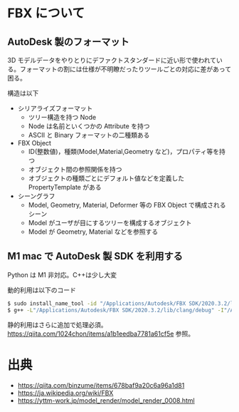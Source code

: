 # FBX について

## AutoDesk 製のフォーマット

3D モデルデータをやりとりにデファクトスタンダードに近い形で使われている。フォーマットの割には仕様が不明瞭だったりツールごとの対応に差があって困る。

構造は以下

- シリアライズフォーマット
  - ツリー構造を持つ Node
  - Node は名前といくつかの Attribute を持つ
  - ASCII と Binary フォーマットの二種類ある
- FBX Object
  - ID(整数値)，種類(Model,Material,Geometry など)，プロパティ等を持つ
  - オブジェクト間の参照関係を持つ
  - オブジェクトの種類ごとにデフォルト値などを定義した PropertyTemplate がある
- シーングラフ
  - Model, Geometry, Material, Deformer 等の FBX Object で構成されるシーン
  - Model がユーザが目にするツリーを構成するオブジェクト
  - Model が Geometry, Material などを参照する

## M1 mac で AutoDesk 製 SDK を利用する

Python は M1 非対応。C++は少し大変

動的利用は以下のコード

```zsh
$ sudo install_name_tool -id "/Applications/Autodesk/FBX SDK/2020.3.2/lib/clang/debug/libfbxsdk.dylib" "/Applications/Autodesk/FBX SDK/2020.3.2/lib/clang/debug/libfbxsdk.dylib"
$ g++ -L"/Applications/Autodesk/FBX SDK/2020.3.2/lib/clang/debug" -I"/Applications/Autodesk/FBX SDK/2020.3.2/include" -lfbxsdk -std=c++11 test.cpp
```

静的利用はさらに追加で処理必須。https://qiita.com/1024chon/items/a1b1eedba7781a61cf5e 参照。

# 出典

- https://qiita.com/binzume/items/678baf9a20c6a96a1d81
- https://ja.wikipedia.org/wiki/FBX
- https://yttm-work.jp/model_render/model_render_0008.html
